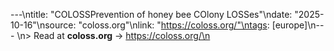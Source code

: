 ---\ntitle: "COLOSSPrevention of honey bee COlony LOSSes"\ndate: "2025-10-16"\nsource: "coloss.org"\nlink: "https://coloss.org/"\ntags: [europe]\n---
\n> Read at **coloss.org** → https://coloss.org/\n
